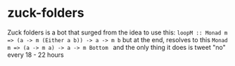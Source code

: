 # zuck-folders

Zuck folders is a bot that surged from the idea to use this: `loopM :: Monad m => (a -> m (Either a b)) -> a -> m b` but at the end, resolves to this `Monad m => (a -> m a) -> a -> m Bottom
` and the only thing it does is tweet "no" every 18 - 22 hours
